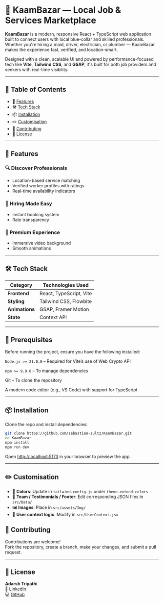 # 💼 KaamBazar — Local Job & Services Marketplace

**KaamBazar** is a modern, responsive React + TypeScript web application built to connect users with local blue-collar and skilled professionals. Whether you're hiring a maid, driver, electrician, or plumber — KaamBazar makes the experience fast, verified, and location-smart.

Designed with a clean, scalable UI and powered by performance-focused tech like **Vite**, **Tailwind CSS**, and **GSAP**, it's built for both job providers and seekers with real-time visibility.

---

## 🧩 Table of Contents  
- 🚀 [Features](#-features)  
- 🛠️ [Tech Stack](#%EF%B8%8F-tech-stack)  
- 📦 [Installation](#-installation)  
- ✏️ [Customisation](#%EF%B8%8F-customisation)  
- 🤝 [Contributing](#-contributing)  
- 📜 [License](#-license)  

---


## 🚀 Features  

### 🔍 **Discover Professionals**  
- Location-based service matching  
- Verified worker profiles with ratings  
- Real-time availability indicators  

### 💼 **Hiring Made Easy**  
- Instant booking system  
- Rate transparency  


### 🎨 **Premium Experience**  
- Immersive video background  
- Smooth animations  


---

## 🛠️ Tech Stack  

| Category       | Technologies Used |  
|----------------|-------------------|  
| **Frontend**   | React, TypeScript, Vite |  
| **Styling**    | Tailwind CSS, Flowbite |  
| **Animations** | GSAP, Framer Motion |  
| **State**      | Context API |  

---

## 🧪 Prerequisites
Before running the project, ensure you have the following installed:

`Node.js >= 21.0.0` – Required for Vite’s use of Web Crypto API

`npm >= 9.0.0` – To manage dependencies

Git – To clone the repository

A modern code editor (e.g., VS Code) with support for TypeScript

---

## 📦 Installation  

Clone the repo and install dependencies:

```bash
git clone https://github.com/sebastian-sultz/KaamBazar.git
cd KaamBazar
npm install
npm run dev
```

Open [http://localhost:5173](http://localhost:5173) in your browser to preview the app.

---

## ✏️ Customisation

- 🎨 **Colors**: Update in `tailwind.config.js` under `theme.extend.colors`
- 🧩 **Team / Testimonials / Footer**: Edit corresponding JSON files in `src/Data/`
- 🖼 **Images**: Place in `src/assets/Img/`
- 🧠 **User context logic**: Modify in `src/UserContext.jsx`


## 🤝 Contributing

Contributions are welcome!  
Fork the repository, create a branch, make your changes, and submit a pull request.

---

## 📜 License

**Adarsh Tripathi**  
🔗 [LinkedIn](https://linkedin.com/in/adarsh-tripathi-321b7a257)  
💻 [GitHub](https://github.com/sebastian-sultz)



